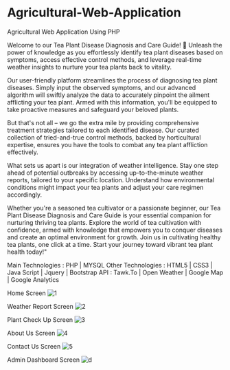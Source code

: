 # Agricultural-Web-Application
Agricultural Web Application Using PHP

Welcome to our Tea Plant Disease Diagnosis and Care Guide! 🍃 Unleash the power of knowledge as you effortlessly identify tea plant diseases based on symptoms, access effective control methods, and leverage real-time weather insights to nurture your tea plants back to vitality.

Our user-friendly platform streamlines the process of diagnosing tea plant diseases. Simply input the observed symptoms, and our advanced algorithm will swiftly analyze the data to accurately pinpoint the ailment afflicting your tea plant. Armed with this information, you'll be equipped to take proactive measures and safeguard your beloved plants.

But that's not all – we go the extra mile by providing comprehensive treatment strategies tailored to each identified disease. Our curated collection of tried-and-true control methods, backed by horticultural expertise, ensures you have the tools to combat any tea plant affliction effectively.

What sets us apart is our integration of weather intelligence. Stay one step ahead of potential outbreaks by accessing up-to-the-minute weather reports, tailored to your specific location. Understand how environmental conditions might impact your tea plants and adjust your care regimen accordingly.

Whether you're a seasoned tea cultivator or a passionate beginner, our Tea Plant Disease Diagnosis and Care Guide is your essential companion for nurturing thriving tea plants. Explore the world of tea cultivation with confidence, armed with knowledge that empowers you to conquer diseases and create an optimal environment for growth.
Join us in cultivating healthy tea plants, one click at a time. Start your journey toward vibrant tea plant health today!"

Main Technologies : PHP | MYSQL
Other Technologies : HTML5 | CSS3 | Java Script | Jquery | Bootstrap
API : Tawk.To | Open Weather | Google Map | Google Analytics

Home Screen
![1](https://github.com/MrTineth/Agricultural-Web-Application/assets/106744622/18cade14-69b3-4b52-a0fe-cc78c542cc54)

Weather Report Screen
![2](https://github.com/MrTineth/Agricultural-Web-Application/assets/106744622/2f113c62-2717-4f71-88bd-77bb3e965f7d)

Plant Check Up Screen
![3](https://github.com/MrTineth/Agricultural-Web-Application/assets/106744622/ec0706d4-0e12-45d8-a063-b755c61f863a)

About Us Screen
![4](https://github.com/MrTineth/Agricultural-Web-Application/assets/106744622/becc39bc-b0cf-42a1-9677-69709eb377c4)

Contact Us Screen
![5](https://github.com/MrTineth/Agricultural-Web-Application/assets/106744622/3dd0c19a-ee38-46aa-8c7d-e27131e29288)

Admin Dashboard Screen
![d](https://github.com/MrTineth/Agricultural-Web-Application/assets/106744622/61b088e0-6bfa-47c1-add3-f2a27ceb3c13)
